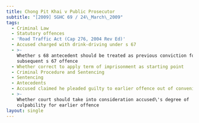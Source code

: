 ```yaml
---
title: Chong Pit Khai v Public Prosecutor
subtitle: "[2009] SGHC 69 / 24\_March\_2009"
tags:
  - Criminal Law
  - Statutory offences
  - 'Road Traffic Act (Cap 276, 2004 Rev Ed)'
  - Accused charged with drink-driving under s 67
  - >-
    Whether s 68 antecedent should be treated as previous conviction for
    subsequent s 67 offence
  - Whether correct to apply term of imprisonment as starting point
  - Criminal Procedure and Sentencing
  - Sentencing
  - Antecedents
  - Accused claimed he pleaded guilty to earlier offence out of convenience
  - >-
    Whether court should take into consideration accused\'s degree of
    culpability for earlier offence
layout: single
---
```


